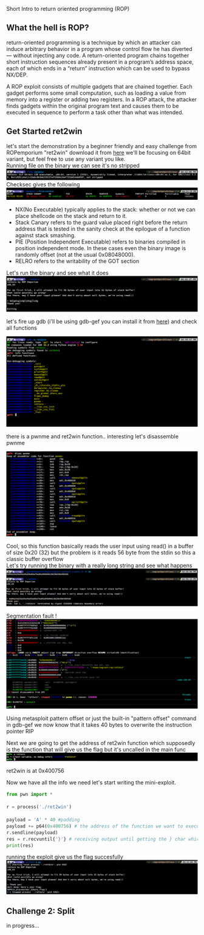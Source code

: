 Short Intro to return oriented programming (ROP)
## What the hell is ROP?
return-oriented programming is a technique by which an attacker can induce arbitrary behavior in a program whose control flow he has diverted — without injecting any code. A return-oriented program chains together short instruction sequences already present in a program’s address space, each of which ends in a “return” instruction which can be used to bypass NX/DEP.<br />

A ROP exploit consists of multiple gadgets that are chained together. Each gadget performs some small computation, such as loading a value from memory into a register or adding two registers. In a ROP attack, the attacker finds gadgets within the original program text and causes them to be executed in sequence to perform a task other than what was intended.

## Get Started ret2win

let's start the demonstration by a beginner friendly and easy challenge from ROPemporium "ret2win" download it from [here](https://ropemporium.com/challenge/ret2win.html)
we'll be focusing on 64bit variant, but feel free to use any variant you like. <br />
Running file on the binary we can see it's no stripped
![img](imgs/file.png)
Checksec gives the following
![img](imgs/ch.png)
* NX(No Executable) typically applies to the stack: whether or not we can place shellcode on the stack and return to it.
* Stack Canary refers to the guard value placed right before the return address that is tested in the sanity check at the epilogue of a function against stack smashing.
* PIE (Position Independent Executable) refers to binaries compiled in position independent mode. In these cases even the binary image is randomly offset (not at the usual 0x08048000).
* RELRO refers to the writability of the GOT section

Let's run the binary and see what it does
![img2](imgs/ret.png)

let's fire up gdb (i'll be using gdb-gef you can install it from [here](https://github.com/hugsy/gef)) and check all functions

![img3](imgs/g.png)

there is a pwnme and ret2win function.. interesting let's disassemble pwnme

![img3](imgs/p.png)

Cool, so this function basically reads the user input using read() in a buffer of size 0x20 (32) but the problem is it reads 56 byte from the stdin so this a classic buffer overflow<br />
Let's try running the binary  with a really long string and see what happens
![img](imgs/seg.png)

Segmentation fault !
![img](imgs/ov.png)

Using metasploit pattern offset or just the built-in "pattern offset" command in gdb-gef we now know that it takes 40 bytes to overwrite the instruction pointer RIP

Next we are going to get the address of ret2win function which supposedly is the function that will give us the flag but it's uncalled in the main func
![img](imgs/re.png)

ret2win is at 0x400756

Now we have all the info we need let's start writing the mini-exploit.

```python
from pwn import *

r = process('./ret2win')

payload = 'A' * 40 #padding
payload += p64(0x400756) # the address of the function we want to execute
r.sendline(payload)
res = r.recvuntil{'}'} # receiving output until getting the } char which is the final char of the flag
print(res)
```

running the exploit give us the flag succesfully
![img](imgs/ee.png)
## Challenge 2: Split

in progress...




